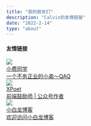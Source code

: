 ```yaml
---
title: "我的朋友们"
description: "Calvin的友情链接" 
date: "2022-2-14"
type: "about"
---
```


<div class="sidebar-block">
  <h4 class="sidebar-title">友情链接</h4>

  <div class="frienddiv">
    <div class="frienddivleft">
      <img class="myfriend" src="https://data323.oss-cn-hongkong.aliyuncs.com/xf2021/2021/11/c95ea408ac395e3344f56b21a0482779-96x96.jpg">
    </div>
    <div class="frienddivright">
      <a target="_blank" href="https://xf2021.com/" title="小费同学" class="friendurl">小费同学<br><span class="link-description">一个不务正业的小弟～QAQ</span></a>
    </div>
  </div>

  <div class="frienddiv">
    <div class="frienddivleft">
      <img class="myfriend" src="https://cdn.jsdelivr.net/gh/XPoet/image-hosting@master/common-use/avatar.jpg">
    </div>
    <div class="frienddivright">
      <a target="_blank" href="https://xpoet.cn/" title="XPoet" class="friendurl">XPoet<br><span class="link-description">前端鼓励师 | 公众号作者</span></a>
    </div>
  </div>

  <div class="frienddiv">
    <div class="frienddivleft">
      <img class="myfriend" src="https://xiaolong-oss-cdn.oss-cn-guangzhou.aliyuncs.com/myblog/images/logo.jpg">
    </div>
    <div class="frienddivright">
      <a target="_blank" href="https://blog.xiaolong0418.com/" title="小白龙博客"class="friendurl">小白龙博客<br><span class="link-description">欢迎访问小白龙博客</span></a>
    </div>
  </div>
  
</div>
